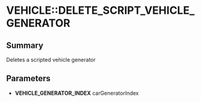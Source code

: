# VEHICLE::DELETE_SCRIPT_VEHICLE_GENERATOR

## Summary
Deletes a scripted vehicle generator

## Parameters
* **VEHICLE_GENERATOR_INDEX** carGeneratorIndex